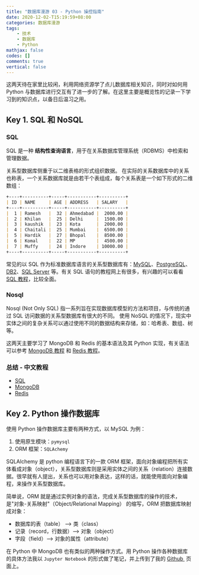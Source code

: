 ```yaml
---
title: "数据库漫游 03 - Python 操控指南"
date: 2020-12-02-T15:19:59+08:00
categories: 数据库漫游
tags:
    - 技术
    - 数据库
    - Python
mathjax: false
codes: []
comments: true
vertical: false
---
```


这两天待在家里比较闲，利用网络资源学了点儿数据库相关知识，同时对如何用 Python 与数据库进行交互有了进一步的了解。在这里主要是概览性的记录一下学习到的知识点，以备日后温习之用。

## Key 1. SQL 和 NoSQL

### SQL

SQL 是一种  **结构性查询语言**，用于在关系数据库管理系统（RDBMS）中检索和管理数据。

关系型数据库侧重于以二维表格的形式组织数据。 在实际的关系数据库中的关系也称表，一个关系数据库就是由若干个表组成，每个关系表是一个如下形式的二维数组：

```markdown
+----+----------+-----+-----------+----------+
| ID | NAME     | AGE | ADDRESS   | SALARY   |
+----+----------+-----+-----------+----------+
|  1 | Ramesh   |  32 | Ahmedabad |  2000.00 |
|  2 | Khilan   |  25 | Delhi     |  1500.00 |
|  3 | kaushik  |  23 | Kota      |  2000.00 |
|  4 | Chaitali |  25 | Mumbai    |  6500.00 |
|  5 | Hardik   |  27 | Bhopal    |  8500.00 |
|  6 | Komal    |  22 | MP        |  4500.00 |
|  7 | Muffy    |  24 | Indore    | 10000.00 |
+----+----------+-----+-----------+----------+
```

常见的以 SQL 作为标准数据库语言的关系型数据库有：[MySQL](http://www.mysql.com/)、[PostgreSQL](http://www.postgresql.org/)、[DB2](http://www-01.ibm.com/software/data/db2/)、[SQL Server](https://www.microsoft.com/en-us/sqlserver/default.aspx) 等。有关 SQL 语句的教程网上有很多，有兴趣的可以看看 [SQL 教程](https://www.runoob.com/sql/sql-tutorial.html)，比较全面。

### Nosql

Nosql (Not Only SQL) 指一系列旨在实现数据库模型的方法和项目，与传统的通过 SQL 访问数据的关系型数据库有很大的不同。 使用 NoSQL 的情况下，现实中实体之间的复杂关系可以通过使用不同的数据结构来存储，如：哈希表、数组、树等。

这两天主要学习了 MongoDB 和 Redis 的基本语法及其 Python 实现，有关语法可以参考 [MongoDB 教程](https://www.runoob.com/mongodb/mongodb-tutorial.html) 和 [Redis 教程](https://www.runoob.com/redis/redis-tutorial.html)。

### 总结 - 中文教程

- [SQL](https://www.runoob.com/sql/sql-tutorial.html)
- [MongoDB](https://www.runoob.com/mongodb/mongodb-tutorial.html)
- [Redis](https://www.runoob.com/redis/redis-tutorial.html)



## Key 2. Python 操作数据库

使用 Python 操作数据库主要有两种方式，以 MySQL 为例：

1. 使用原生模块：`pymysql`
2. ORM 框架：`SQLAchemy`

SQLAlchemy 是 python 编程语言下的一款 ORM 框架，面向对象编程把所有实体看成对象（object），关系型数据库则是采用实体之间的关系（relation）连接数据。很早就有人提出，关系也可以用对象表达，这样的话，就能使用面向对象编程，来操作关系型数据库。

简单说，ORM 就是通过实例对象的语法，完成关系型数据库的操作的技术，是"对象-关系映射"（Object/Relational Mapping） 的缩写，ORM 把数据库映射成对象：

- 数据库的表（table） --> 类（class）
- 记录（record，行数据）--> 对象（object）
- 字段（field）--> 对象的属性（attribute）

在 Python 中 MongoDB 也有类似的两种操作方式。用 Python 操作各种数据库的具体方法我以 `Jupyter Notebook` 的形式做了笔记，并上传到了我的 [Github ](https://github.com/DivinerHJF/Database-Python) 页面上。
